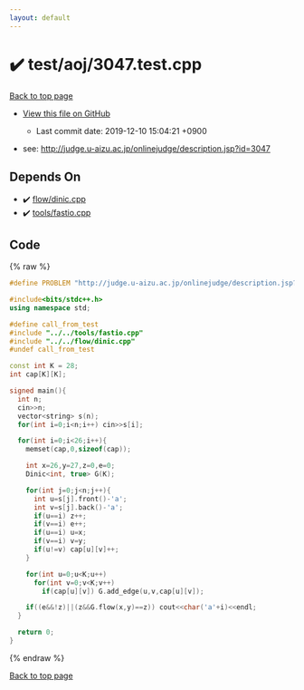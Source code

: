 ```yaml
---
layout: default
---
```


<!-- mathjax config similar to math.stackexchange -->
<script type="text/javascript" async
  src="https://cdnjs.cloudflare.com/ajax/libs/mathjax/2.7.5/MathJax.js?config=TeX-MML-AM_CHTML">
</script>
<script type="text/x-mathjax-config">
  MathJax.Hub.Config({
    TeX: { equationNumbers: { autoNumber: "AMS" }},
    tex2jax: {
      inlineMath: [ ['$','$'] ],
      processEscapes: true
    },
    "HTML-CSS": { matchFontHeight: false },
    displayAlign: "left",
    displayIndent: "2em"
  });
</script>

<script type="text/javascript" src="https://cdnjs.cloudflare.com/ajax/libs/jquery/3.4.1/jquery.min.js"></script>
<script src="https://cdn.jsdelivr.net/npm/jquery-balloon-js@1.1.2/jquery.balloon.min.js" integrity="sha256-ZEYs9VrgAeNuPvs15E39OsyOJaIkXEEt10fzxJ20+2I=" crossorigin="anonymous"></script>
<script type="text/javascript" src="../../../assets/js/copy-button.js"></script>
<link rel="stylesheet" href="../../../assets/css/copy-button.css" />


# :heavy_check_mark: test/aoj/3047.test.cpp
<a href="../../../index.html">Back to top page</a>

* <a href="{{ site.github.repository_url }}/blob/master/test/aoj/3047.test.cpp">View this file on GitHub</a>
    - Last commit date: 2019-12-10 15:04:21 +0900


* see: <a href="http://judge.u-aizu.ac.jp/onlinejudge/description.jsp?id=3047">http://judge.u-aizu.ac.jp/onlinejudge/description.jsp?id=3047</a>


## Depends On
* :heavy_check_mark: <a href="../../../library/flow/dinic.cpp.html">flow/dinic.cpp</a>
* :heavy_check_mark: <a href="../../../library/tools/fastio.cpp.html">tools/fastio.cpp</a>


## Code
{% raw %}
```cpp
#define PROBLEM "http://judge.u-aizu.ac.jp/onlinejudge/description.jsp?id=3047"

#include<bits/stdc++.h>
using namespace std;

#define call_from_test
#include "../../tools/fastio.cpp"
#include "../../flow/dinic.cpp"
#undef call_from_test

const int K = 28;
int cap[K][K];

signed main(){
  int n;
  cin>>n;
  vector<string> s(n);
  for(int i=0;i<n;i++) cin>>s[i];

  for(int i=0;i<26;i++){
    memset(cap,0,sizeof(cap));

    int x=26,y=27,z=0,e=0;
    Dinic<int, true> G(K);

    for(int j=0;j<n;j++){
      int u=s[j].front()-'a';
      int v=s[j].back()-'a';
      if(u==i) z++;
      if(v==i) e++;
      if(u==i) u=x;
      if(v==i) v=y;
      if(u!=v) cap[u][v]++;
    }

    for(int u=0;u<K;u++)
      for(int v=0;v<K;v++)
        if(cap[u][v]) G.add_edge(u,v,cap[u][v]);

    if((e&&!z)||(z&&G.flow(x,y)==z)) cout<<char('a'+i)<<endl;
  }

  return 0;
}

```
{% endraw %}

<a href="../../../index.html">Back to top page</a>

